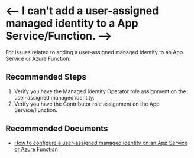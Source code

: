 <properties
	pageTitle="User assigned managed identity with Web resources"
	description="I can't add a user-assigned managed identity to my App Service/Function"
	infoBubbleText="An issue was found with a user assigned managed identity on App Service/Function"
	service="microsoft.activedirectory"
	resource="userassignedidentities"
	authors="arluca"
	ms.author="arluca"
	displayOrder=""
	articleId="user-assigned managed identity integration with App Service/Function"
	diagnosticScenario=""
	selfHelpType="resource"
	supportTopicIds="32632154"
	resourceTags=""
	productPesIds="16575"
	cloudEnvironments="public, blackForest, fairfax, mooncake"
/>

# <-- I can't add a user-assigned managed identity to a App Service/Function. -->

For issues related to adding a user-assigned managed identity to an App Service or Azure Function:

## **Recommended Steps**

1. Verify you have the Managed Identity Operator role assignment on the user-assigned managed identity.
2. Verify you have the Contributor role assignment on the App Service/Function.

## **Recommended Documents**

* [How to configure a user-assigned managed identity on an App Service or Azure Function](https://docs.microsoft.com/azure/app-service/overview-managed-identity?context=azure/active-directory/managed-identities-azure-resources/context/msi-context#adding-a-user-assigned-identity-preview)
